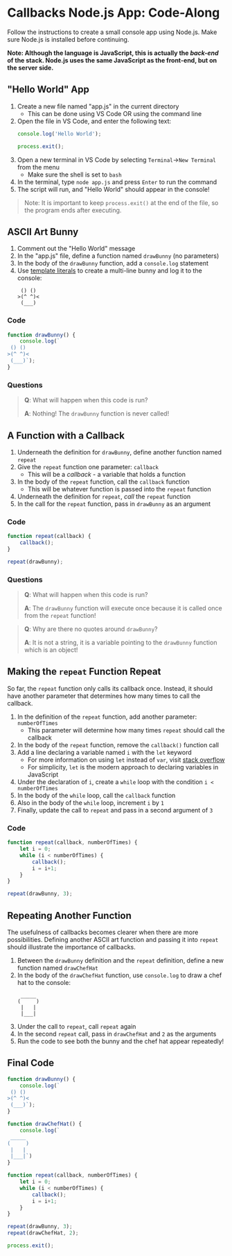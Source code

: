 # Callbacks Node.js App: Code-Along
Follow the instructions to create a small console app using Node.js. Make sure Node.js is installed before continuing.

**Note: Although the language is JavaScript, this is actually the _back-end_ of the stack. Node.js uses the same JavaScript as the front-end, but on the server side.**

## "Hello World" App
1. Create a new file named "app.js" in the current directory
    - This can be done using VS Code OR using the command line
1. Open the file in VS Code, and enter the following text:
    ```js
    console.log('Hello World');

    process.exit();
    ```
1. Open a new terminal in VS Code by selecting `Terminal`->`New Terminal` from the menu
    - Make sure the shell is set to `bash`
1. In the terminal, type `node app.js` and press `Enter` to run the command
1. The script will run, and "Hello World" should appear in the console!

>Note: It is important to keep `process.exit()` at the end of the file, so the program ends after executing.

## ASCII Art Bunny
1. Comment out the "Hello World" message
1. In the "app.js" file, define a function named `drawBunny` (no parameters)
1. In the body of the `drawBunny` function, add a `console.log` statement
1. Use [template literals](https://developer.mozilla.org/en-US/docs/Web/JavaScript/Reference/Template_literals) to create a multi-line bunny and log it to the console:
    ```
     () ()
    >(^ ^)<
     (___)
    ```

### Code
```js
function drawBunny() {
    console.log(`
 () ()
>(^ ^)<
 (___)`);
}
```

### Questions
>**Q**: What will happen when this code is run?
>
>**A**: Nothing! The `drawBunny` function is never called!

## A Function with a Callback
1. Underneath the definition for `drawBunny`, define another function named `repeat`
1. Give the `repeat` function one parameter: `callback`
    - This will be a _callback_ - a variable that holds a function
1. In the body of the `repeat` function, call the `callback` function
    - This will be whatever function is passed into the `repeat` function
1. Underneath the definition for `repeat`, _call_ the `repeat` function
1. In the call for the `repeat` function, pass in `drawBunny` as an argument

### Code
```js
function repeat(callback) {
    callback();
}

repeat(drawBunny);
```

### Questions
>**Q**: What will happen when this code is run?
>
>**A**: The `drawBunny` function will execute once because it is called once from the `repeat` function!

>**Q**: Why are there no quotes around `drawBunny`?
>
>**A**: It is not a string, it is a variable pointing to the `drawBunny` function which is an object!

## Making the `repeat` Function Repeat
So far, the `repeat` function only calls its callback once. Instead, it should have another parameter that determines how many times to call the callback.

1. In the definition of the `repeat` function, add another parameter: `numberOfTimes`
    - This parameter will determine how many times `repeat` should call the callback
1. In the body of the `repeat` function, remove the `callback()` function call
1. Add a line declaring a variable named `i` with the `let` keyword
    - For more information on using `let` instead of `var`, visit [stack overflow](https://stackoverflow.com/questions/762011/whats-the-difference-between-using-let-and-var)
    - For simplicity, `let` is the modern approach to declaring variables in JavaScript
1. Under the declaration of `i`, create a `while` loop with the condition `i < numberOfTimes`
1. In the body of the `while` loop, call the `callback` function
1. Also in the body of the `while` loop, increment `i` by `1`
1. Finally, update the call to `repeat` and pass in a second argument of `3`

### Code
```js
function repeat(callback, numberOfTimes) {
    let i = 0;
    while (i < numberOfTimes) {
        callback();
        i = i+1;
    }
}

repeat(drawBunny, 3);
```

## Repeating Another Function
The usefulness of callbacks becomes clearer when there are more possibilities. Defining another ASCII art function and passing it into `repeat` should illustrate the importance of callbacks.

1. Between the `drawBunny` definition and the `repeat` definition, define a new function named `drawChefHat`
1. In the body of the `drawChefHat` function, use `console.log` to draw a chef hat to the console:
    ```
     _____
    (     )
     |   |
     |___|
    ```
1. Under the call to `repeat`, call `repeat` again
1. In the second `repeat` call, pass in `drawChefHat` and `2` as the arguments
1. Run the code to see both the bunny and the chef hat appear repeatedly!

## Final Code
```js
function drawBunny() {
    console.log(`
 () ()
>(^ ^)<
 (___)`);
}

function drawChefHat() {
    console.log(`
 _____
(     )
 |   |
 |___|`)
}

function repeat(callback, numberOfTimes) {
    let i = 0;
    while (i < numberOfTimes) {
        callback();
        i = i+1;
    }
}

repeat(drawBunny, 3);
repeat(drawChefHat, 2);

process.exit();
```